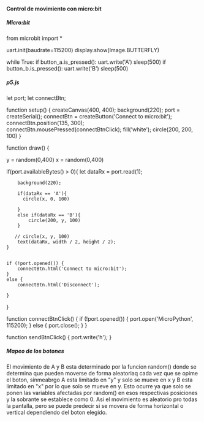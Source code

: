 #### Control de movimiento con micro:bit

##### Micro:bit 

from microbit import *

uart.init(baudrate=115200)
display.show(Image.BUTTERFLY)

while True:
    if button_a.is_pressed():
        uart.write('A')
        sleep(500)
    if button_b.is_pressed():
        uart.write('B')
        sleep(500)

##### p5.js

let port;
let connectBtn;

function setup() {
    createCanvas(400, 400);
    background(220);
    port = createSerial();
    connectBtn = createButton('Connect to micro:bit');
    connectBtn.position(135, 300);
    connectBtn.mousePressed(connectBtnClick);
    fill('white');
    circle(200, 200, 100)
}

function draw() {
  
   y = random(0,400)
   x = random(0,400)


   if(port.availableBytes() > 0){
        let dataRx = port.read(1);
     
        background(220);

        if(dataRx == 'A'){
          circle(x, 0, 100)
            
        }
        else if(dataRx == 'B'){
            circle(200, y, 100)
        }
     
       // circle(x, y, 100)
        text(dataRx, width / 2, height / 2);
    }


    if (!port.opened()) {
        connectBtn.html('Connect to micro:bit');
    }
    else {
        connectBtn.html('Disconnect');
  
    }
}

function connectBtnClick() {
    if (!port.opened()) {
        port.open('MicroPython', 115200);
    } else {
        port.close();
    }
}

function sendBtnClick() {
    port.write('h');
}

##### Mapeo de los botones
El movimiento de A y B esta determinado por la funcion random() donde se determina que pueden moverse de forma aleatoriaq cada vez que se opime el boton, sinmeabrgo A esta limitado en "y" y solo se mueve en x
y B esta limitado en "x" por lo que solo se mueve en y. Esto ocurre ya que solo se ponen las variables afectadas por random() en esos respectivas posiciones y la sobrante se establece como 0. 
Asi el movimiento es aleatorio pro todas la pantalla, pero se puede predecir si se movera de forma horizontal o vertical dependiendo del boton elegido. 
